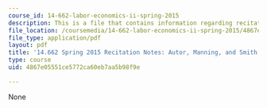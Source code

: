 ```yaml
---
course_id: 14-662-labor-economics-ii-spring-2015
description: This is a file that contains information regarding recitation 6.
file_location: /coursemedia/14-662-labor-economics-ii-spring-2015/4867e05551ce5772ca60eb7aa5b98f9e_MIT14_662S15_Recitation6.pdf
file_type: application/pdf
layout: pdf
title: '14.662 Spring 2015 Recitation Notes: Autor, Manning, and Smith (2015)'
type: course
uid: 4867e05551ce5772ca60eb7aa5b98f9e

---
```

None